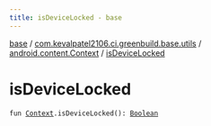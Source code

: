 ```yaml
---
title: isDeviceLocked - base
---
```


[base](../../index.html) / [com.kevalpatel2106.ci.greenbuild.base.utils](../index.html) / [android.content.Context](index.html) / [isDeviceLocked](./is-device-locked.html)

# isDeviceLocked

`fun `[`Context`](https://developer.android.com/reference/android/content/Context.html)`.isDeviceLocked(): `[`Boolean`](https://kotlinlang.org/api/latest/jvm/stdlib/kotlin/-boolean/index.html)